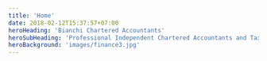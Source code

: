 ```yaml
---
title: 'Home'
date: 2018-02-12T15:37:57+07:00
heroHeading: 'Bianchi Chartered Accountants'
heroSubHeading: 'Professional Independent Chartered Accountants and Tax Advisors.'
heroBackground: 'images/finance3.jpg'
---
```

